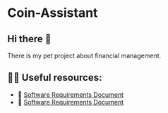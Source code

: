 # Coin-Assistant

## Hi there 👋

There is my pet project about financial management.

## 👩‍💻 Useful resources:

- :scroll: [Software Requirements Document <UA>](https://github.com/Coin-Assistant)
- :scroll: [Software Requirements Document <ENG>](https://github.com/Coin-Assistant)

<!--

**Here are some ideas to get you started:**

🙋‍♀️ A short introduction - what is your organization all about?
🌈 Contribution guidelines - how can the community get involved?
 - where can the community find your docs? Is there anything else the community should know?
🍿 Fun facts - what does your team eat for breakfast?
🧙 Remember, you can do mighty things with the power of [Markdown](https://docs.github.com/github/writing-on-github/getting-started-with-writing-and-formatting-on-github/basic-writing-and-formatting-syntax)
-->
